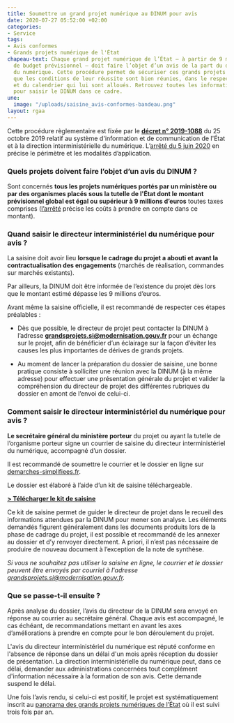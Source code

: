 ```yaml
---
title: Soumettre un grand projet numérique au DINUM pour avis
date: 2020-07-27 05:52:00 +02:00
categories:
- Service
tags:
- Avis conformes
- Grands projets numérique de l'État
chapeau-text: Chaque grand projet numérique de l’État – à partir de 9 millions d’euros
  de budget prévisionnel – doit faire l’objet d’un avis de la part du directeur interministériel
  du numérique. Cette procédure permet de sécuriser ces grands projets et de s’assurer
  que les conditions de leur réussite sont bien réunies, dans le respect des moyens
  et du calendrier qui lui sont alloués. Retrouvez toutes les informations utiles
  pour saisir le DINUM dans ce cadre.
une:
  image: "/uploads/saisine_avis-conformes-bandeau.png"
layout: rgaa
---
```


Cette procédure règlementaire est fixée par le **[décret n° 2019-1088](https://www.legifrance.gouv.fr/affichTexte.do?cidTexte=JORFTEXT000039281619&dateTexte=20200612)** du 25 octobre 2019 relatif au système d'information et de communication de l'État et à la direction interministérielle du numérique. L’[arrêté du 5 juin 2020](https://www.legifrance.gouv.fr/affichTexte.do?cidTexte=JORFTEXT000042152725&dateTexte=&categorieLien=id) en précise le périmètre et les modalités d’application.

### Quels projets doivent faire l’objet d’un avis du DINUM ?

Sont concernés **tous les projets numériques portés par un ministère ou par des organismes placés sous la tutelle de l'État dont le montant prévisionnel global est égal ou supérieur à 9 millions d’euros** toutes taxes comprises ([l’arrêté](https://www.legifrance.gouv.fr/affichTexte.do?cidTexte=JORFTEXT000042152725&dateTexte=&categorieLien=id) précise les coûts à prendre en compte dans ce montant).

### Quand saisir le directeur interministériel du numérique pour avis ?

La saisine doit avoir lieu **lorsque le cadrage du projet a abouti et avant la contractualisation des engagements** (marchés de réalisation, commandes sur marchés existants).

Par ailleurs, la DINUM doit être informée de l’existence du projet dès lors que le montant estimé dépasse les 9 millions d’euros.

Avant même la saisine officielle, il est recommandé de respecter ces étapes préalables :

* Dès que possible, le directeur de projet peut contacter la DINUM à l’adresse **[grandsprojets.si@modernisation.gouv.fr](mailto:grandsprojets.si@modernisation.gouv.fr)** pour un échange sur le projet, afin de bénéficier d’un éclairage sur la façon d’éviter les causes les plus importantes de dérives de grands projets.


* Au moment de lancer la préparation du dossier de saisine, une bonne pratique consiste à solliciter une réunion avec la DINUM (à la même adresse) pour effectuer une présentation générale du projet et valider la compréhension du directeur de projet des différentes rubriques du dossier en amont de l’envoi de celui-ci.

### Comment saisir le directeur interministériel du numérique pour avis ?

**Le secrétaire général du ministère porteur** du projet ou ayant la tutelle de l’organisme porteur signe un courrier de saisine du directeur interministériel du numérique, accompagné d’un dossier.

Il est recommandé de soumettre le courrier et le dossier en ligne sur [demarches-simplifiees.fr](https://www.demarches-simplifiees.fr/commencer/demande-d-avis-conforme-dinum). 

Le dossier est élaboré à l’aide d’un kit de saisine téléchargeable.

[**> Télécharger le kit de saisine**](/uploads/kit-de-saisine_avis_DINUM.zip)

Ce kit de saisine permet de guider le directeur de projet dans le recueil des informations attendues par la DINUM pour mener son analyse. Les éléments demandés figurent généralement dans les documents produits lors de la phase de cadrage du projet, il est possible et recommandé de les annexer au dossier et d’y renvoyer directement. A priori, il n’est pas nécessaire de produire de nouveau document à l’exception de la note de synthèse.

*Si vous ne souhaitez pas utiliser la saisine en ligne, le courrier et le dossier peuvent être envoyés par courriel à l'adresse [grandsprojets.si@modernisation.gouv.fr](mailto:grandsprojets.si@modernisation.gouv.fr).*


### Que se passe-t-il ensuite ?
Après analyse du dossier, l’avis du directeur de la DINUM sera envoyé en réponse au courrier au secrétaire général. Chaque avis est accompagné, le cas échéant, de recommandations mettant en avant les axes d’améliorations à prendre en compte pour le bon déroulement du projet.

L'avis du directeur interministériel du numérique est réputé conforme en l'absence de réponse dans un délai d'un mois après réception du dossier de présentation. La direction interministérielle du numérique peut, dans ce délai, demander aux administrations concernées tout complément d'information nécessaire à la formation de son avis. Cette demande suspend le délai.

Une fois l’avis rendu, si celui-ci est positif, le projet est systématiquement inscrit au [panorama des grands projets numériques de l’État](https://www.numerique.gouv.fr/publications/panorama-grands-projets-si/) où il est suivi trois fois par an.